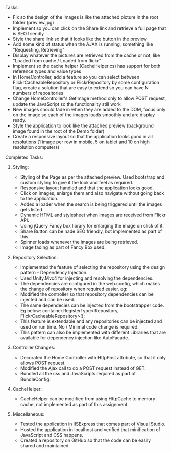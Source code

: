 Tasks:
-	Fix so the design of the images is like the attached picture in the root folder (preview.jpg)
-	Implement so you can click on the Share link and retrieve a full page that is SEO friendly
-	Style the share link so that it looks like the button in the preview
-	Add some kind of status when the AJAX is running, something like "Requesting, Retrieving"
-	Display whatever the pictures are retrieved from the cache or not, like "Loaded from cache / Loaded from flickr"
-	Implement so the cache helper (CacheHelper.cs) has support for both reference types and value types
-	In HomeController, add a feature so you can select between FlickrCacheableRepository or FlickrRepository by some configuration flag, create a solution that are easy to extend so you can have N numbers of repositories
-	Change HomeController's GetImage method only to allow POST request, update the JavaScript so the functionality still work
-	New images should fade in when they are added to the DOM, focus only on the image so each of the images loads smoothly and are display ready.
-	Style the application to look like the attached preview (background image found in the root of the Demo folder)
-	Create a responsive layout so that the application looks good in all resolutions (1 image per row in mobile, 5 on tablet and 10 on high resolution computers)


Completed Tasks:

1. Styling: 

   - Styling of the Page as per the attached preview. Used bootstrap and custom styling to give it the look and feel as required.
   - Responsive layout handled and that the application looks good.
   - Click on images, enlarge them and also navigate without going back to the application.
   - Added a loader when the search is being triggered until the images gets listed.
   - Dynamic HTML and stylesheet when images are received from Flickr API.
   - Using jQuery Fancy box library for enlarging the image on click of it.
   - Share Button can be nade SEO friendly, bot implemented as part of this.
   - Spinner loads whenever the images are being retrieved.
   - Image fading as part of Fancy Box used.
   

2. Repository Selection:
   
   - Implemented the feature of selecting the repository using the design pattern - Dependency Injection.
   - Used Unity.Mvc4 for injecting and resolving the dependencies.
   - The dependencies are configured in the web.config, which makes the change of repository when required easier.
	 eg:
	 <register type="FlickrApp.Repository.IRepository, FlickrApp" mapTo="FlickrApp.Repository.FlickrCacheableRepository, FlickrApp" /> 
   - Modified the controller so that repository dependencies can be injected and can be used.
   - The same dependecies can be injected from the bootstrapper code. 
     Eg below:
	 container.RegisterType<IRepository, FlickrCacheableRepository>();
   - This feature is extendable and any repositories can be injected and used on run time. No / Minimal code change is required.
   - This pattern can also be implemented with different Libraries that are available for dependency injection like AutoFacade.
	 
3. Controller Changes:

   - Decorated the Home Controller with HttpPost attribute, so that it only allows POST request.
   - Modified the Ajax call to do a POST request instead of GET.   
   - Bundled all the css and JavaScripts required as part of BundleConfig.
   
4. CacheHelper:
   
   - CacheHelper can be modified from using HttpCache to memory cache, not implemented as part of this assignment.
   
5. Miscellaneous:
   - Tested the application in IISExpress that comes part of Visual Studio.
   - Hosted the application in localhost and verified that minification of JavaScript and CSS happens.
   - Created a repository on GitHub so that the code can be easily shared and maintained. 
   
   
   
   